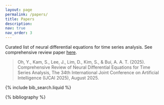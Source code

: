 ```yaml
---
layout: page
permalink: /papers/
title: Papers
description: 
nav: true
nav_order: 3
---
```


Curated list of neural differential equations for time series analysis. See comprehensive review paper [here](https://arxiv.org/abs/2502.09885).

> Oh, Y., Kam, S., Lee, J., Lim, D., Kim, S., & Bui, A. A. T. (2025). Comprehensive Review of Neural Differential Equations for Time Series Analysis, The 34th International Joint Conference on Artificial Intelligence (IJCAI 2025), August 2025.

{% include bib_search.liquid %}

<div class="publications">

{% bibliography %}

</div>

